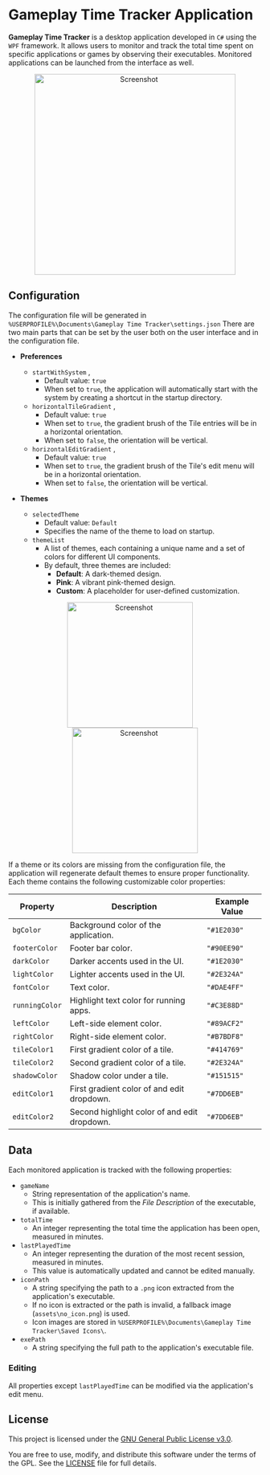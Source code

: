 # Gameplay Time Tracker Application

**Gameplay Time Tracker** is a desktop application developed in `C#` using the `WPF` framework. It allows users to monitor and track the total time spent on specific applications or games by observing their executables.
Monitored applications can be launched from the interface as well.
<p align="center">
	<img alt="Screenshot" src="https://www.kepfeltoltes.eu/images/2024/12/05/284app_screenshot2.png" width="400"/>
</p>

## Configuration
The configuration file will be generated in `%USERPROFILE%\Documents\Gameplay Time Tracker\settings.json`
There are two main parts that can be set by the user both on the user interface and in the configuration file.

- **Preferences**
	- `startWithSystem` ,
		- Default value: `true`
		- When set to `true`, the application will automatically start with the system by creating a shortcut in the startup directory.
	- `horizontalTileGradient` ,
		- Default value: `true`
		- When set to `true`, the gradient brush of the Tile entries will be in a horizontal orientation.
        - When set to `false`, the orientation will be vertical.
	- `horizontalEditGradient` ,
		- Default value: `true`
		- When set to `true`, the gradient brush of the Tile's edit menu will be in a horizontal orientation.
		- When set to `false`, the orientation will be vertical.

	
- **Themes**
	- `selectedTheme`
		- Default value: `Default`
		- Specifies the name of the theme to load on startup.
	- `themeList`
		- A list of themes, each containing a unique name and a set of colors for different UI components.
		- By default, three themes are included:
			-   **Default**: A dark-themed design.
			-   **Pink**: A vibrant pink-themed design.
			-   **Custom**: A placeholder for user-defined customization.

<p align="center">
	<img alt="Screenshot" src="https://www.kepfeltoltes.eu/images/2024/12/07/959themes.png" height="250" style="margin-right: 20px;"/>
	<img alt="Screenshot" src="https://www.kepfeltoltes.eu/images/2024/12/07/574prefs.png" height="250"/>
</p>

  If a theme or its colors are missing from the configuration file, the application will regenerate default themes to ensure proper functionality.
  Each theme contains the following customizable color properties:

| Property       |Description                                     |Example Value     |
|----------------|------------------------------------------------|------------------|
| `bgColor`      | Background color of the application.           | `"#1E2030"`      | 
| `footerColor`  | Footer bar color.                              | `"#90EE90"`      | 
| `darkColor`    | Darker accents used in the UI.                 | `"#1E2030"`      | 
| `lightColor`   | Lighter accents used in the UI.                | `"#2E324A"`      | 
| `fontColor`    | Text color.                                    | `"#DAE4FF"`      | 
| `runningColor` | Highlight text color for running apps.         | `"#C3E88D"`      | 
| `leftColor`    | Left-side element color.                       | `"#89ACF2"`      | 
| `rightColor`   | Right-side element color.                      | `"#B7BDF8"`      | 
| `tileColor1`   | First gradient color of a tile.                | `"#414769"`      | 
| `tileColor2`   | Second gradient color of a tile.               | `"#2E324A"`      | 
| `shadowColor`  | Shadow color under a tile.                     | `"#151515"`      | 
| `editColor1`   | First gradient color of and edit dropdown.     | `"#7DD6EB"`      | 
| `editColor2`   | Second highlight color of and edit dropdown.   | `"#7DD6EB"`      |

## Data

Each monitored application is tracked with the following properties:
- `gameName`
	- String representation of the application's name.
	- This is initially gathered from the _File Description_ of the executable, if available.
- `totalTime`
	- An integer representing the total time the application has been open, measured in minutes.
- `lastPlayedTime`
	- An integer representing the duration of the most recent session, measured in minutes.
	- This value is automatically updated and cannot be edited manually.
- `iconPath`
	- A string specifying the path to a `.png` icon extracted from the application's executable.
	- If no icon is extracted or the path is invalid, a fallback image (`assets\no_icon.png`) is used.
	- Icon images are stored in `%USERPROFILE%\Documents\Gameplay Time Tracker\Saved Icons\`.
- `exePath`
	- A string specifying the full path to the application's executable file.

### Editing
All properties except `lastPlayedTime` can be modified via the application's edit menu.

## License

This project is licensed under the [GNU General Public License v3.0](https://www.gnu.org/licenses/gpl-3.0.html).

You are free to use, modify, and distribute this software under the terms of the GPL. See the [LICENSE](./LICENSE) file for full details.


